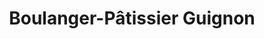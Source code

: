 ---
title: "Boulanger-Pâtissier Guignon"
url: /saint-pierre-des-corps/boulanger-patissier-guignon/
shop: Bäckerei
---